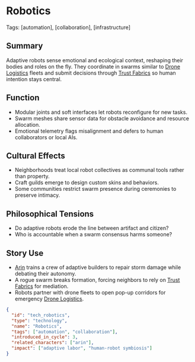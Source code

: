 # Robotics
Tags: [automation], [collaboration], [infrastructure]

## Summary
Adaptive robots sense emotional and ecological context, reshaping their bodies and roles on the fly. They coordinate in swarms similar to [Drone Logistics](./drone-logistics.md) fleets and submit decisions through [Trust Fabrics](./trust-fabrics.md) so human intention stays central.

## Function
- Modular joints and soft interfaces let robots reconfigure for new tasks.
- Swarm meshes share sensor data for obstacle avoidance and resource allocation.
- Emotional telemetry flags misalignment and defers to human collaborators or local AIs.

## Cultural Effects
- Neighborhoods treat local robot collectives as communal tools rather than property.
- Craft guilds emerge to design custom skins and behaviors.
- Some communities restrict swarm presence during ceremonies to preserve intimacy.

## Philosophical Tensions
- Do adaptive robots erode the line between artifact and citizen?
- Who is accountable when a swarm consensus harms someone?

## Story Use
- [Arin](../../characters/arin.md) trains a crew of adaptive builders to repair storm damage while debating their autonomy.
- A rogue swarm breaks formation, forcing neighbors to rely on [Trust Fabrics](./trust-fabrics.md) for mediation.
- Robots partner with drone fleets to open pop-up corridors for emergency [Drone Logistics](./drone-logistics.md).

```json
{
  "id": "tech_robotics",
  "type": "technology",
  "name": "Robotics",
  "tags": ["automation", "collaboration"],
  "introduced_in_cycle": 3,
  "related_characters": ["arin"],
  "impact": ["adaptive labor", "human-robot symbiosis"]
}
```
